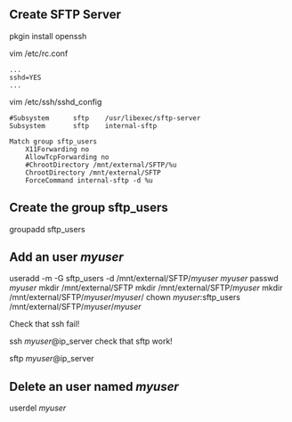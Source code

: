Create SFTP Server
------------------

pkgin install openssh

vim /etc/rc.conf 

```
...
sshd=YES
...
```


vim /etc/ssh/sshd_config

```
#Subsystem      sftp    /usr/libexec/sftp-server
Subsystem       sftp    internal-sftp

Match group sftp_users
    X11Forwarding no
    AllowTcpForwarding no
    #ChrootDirectory /mnt/external/SFTP/%u
    ChrootDirectory /mnt/external/SFTP
    ForceCommand internal-sftp -d %u

```

Create the group sftp_users
---------------------------
groupadd sftp_users


Add an user _myuser_
--------------------

useradd -m -G sftp_users -d /mnt/external/SFTP/_myuser_ _myuser_
passwd _myuser_
mkdir /mnt/external/SFTP
mkdir /mnt/external/SFTP/_myuser_
mkdir /mnt/external/SFTP/_myuser_/_myuser_/
chown _myuser_:sftp_users /mnt/external/SFTP/_myuser_/_myuser_



Check that ssh fail!

ssh _myuser_@ip_server 
check that sftp work!

sftp _myuser_@ip_server

Delete an user named _myuser_
-----------------------------
userdel _myuser_


